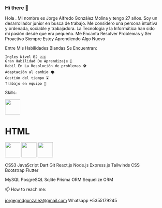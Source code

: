 ### Hi there 👋

Hola . Mi nombre es Jorge Alfredo González Molina y tengo 27 años. Soy un desarrollador junior en busca de trabajo. Me considero una persona intuitiva y ordenada, sociable y trabajadora. La Tecnología y la Informática han sido mi pasión desde que era pequeño. Me Encanta Resolver Problemas y Ser Proactivo Siempre Estoy Aprendiendo Algo Nuevo



Entre Mis Habilidades Blandas Se Encuentran:

    Ingles Nivel B2 🇬🇧
    Gran Habilidad De Aprendizaje 🧠
    Habil En La Resolución de problemas 🛠️
    Adaptación al cambio 🌪️
    Gestión del tiempo ⌛
    Trabajo en equipo 🤝
    
    
Skills:


<picture>
<img src="https://user-images.githubusercontent.com/112759083/220166179-5366c87f-2554-4f43-b26f-03fbe2f01990.png" width="50px" height="50px" />    
</picture>
<picture>
    <h1>HTML</h1>
<img src="https://user-images.githubusercontent.com/112759083/220166179-5366c87f-2554-4f43-b26f-03fbe2f01990.png" width="50px" height="50px" />    
</picture>
<picture>
<img src="https://user-images.githubusercontent.com/112759083/220166179-5366c87f-2554-4f43-b26f-03fbe2f01990.png" width="50px" height="50px" />    
</picture>
<picture>
<img src="https://user-images.githubusercontent.com/112759083/220166179-5366c87f-2554-4f43-b26f-03fbe2f01990.png" width="50px" height="50px" />    
</picture>

    

CSS3
JavaScript
Dart
Git
React.js
Node.js
Express.js
Tailwinds CSS
Bootstrap
Flutter

MySQL
PosgreSQL
Sqlite
Prisma ORM
Sequelize ORM

📫 How to reach me:

jorgegmdgonzalez@gmail.com
Whatsapp +5355179245


<!--
**Dragon708/Dragon708** is a ✨ _special_ ✨ repository because its `README.md` (this file) appears on your GitHub profile.

Here are some ideas to get you started:



- 🔭 I’m currently working on ...
- 🌱 I’m currently learning ...
- 👯 I’m looking to collaborate on ...
- 🤔 I’m looking for help with ...
- 💬 Ask me about ...
- 📫 How to reach me: ...
- 😄 Pronouns: ...
- ⚡ Fun fact: ...
-->
